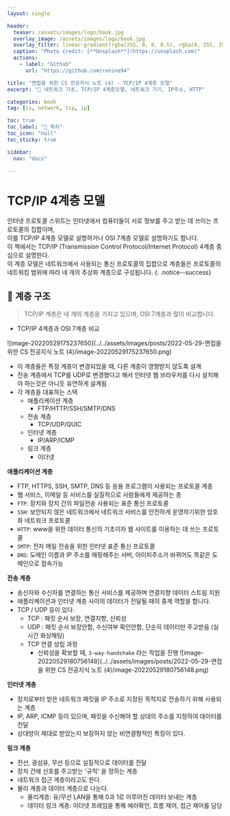 ```yaml
---
layout: single

header:
  teaser: /assets/images/logo/book.jpg
  overlay_image: /assets/images/logo/book.jpg
  overlay_filter: linear-gradient(rgba(255, 0, 0, 0.5), rgba(0, 255, 255, 0.5))
  caption: "Photo credit: [**Unsplash**](https://unsplash.com)"
  actions:
    - label: "Github"
      url: "https://github.com/renine94"

title: "면접을 위한 CS 전공지식 노트 (4) - TCP/IP 4계층 모델"
excerpt: "🚀 네트워크 기초, TCP/IP 4계층모델, 네트워크 기기, IP주소, HTTP"

categories: book
tag: [cs, network, tcp, ip]

toc: true
toc_label: "📕 목차"
toc_icon: "null"
toc_sticky: true

sidebar:
  nav: "docs"

---
```


# TCP/IP 4계층 모델

인터넷 프로토콜 스위트는 인터넷에서 컴퓨터들이 서로 정보를 주고 받는 데 쓰이는 프로토콜의 집합이며,<br>이를 TCP/IP 4계층 모델로 설명하거나 OSI 7계층 모델로 설명하기도 합니다.<br>이 책에서는 TCP/IP (Transmission Control Protocol/Internet Protocol) 4계층 중심으로 설명한다.<br>이 계층 모델은 네트워크에서 사용되는 통신 프로토콜의 집합으로 계층들은 프로토콜의<br>네트워킹 범위에 따라 네 개의 추상화 계층으로 구성됩니다.
{: .notice--success}



## 🚀 계층 구조

> TCP/IP 계층은 네 개의 계층을 가지고 있으며, OSI 7계층과 많이 비교합니다.

- TCP/IP 4계층과 OSI 7계층 비교

![image-20220529175237650](../../assets/images/posts/2022-05-29-면접을 위한 CS 전공지식 노트 (4)/image-20220529175237650.png)

- 이 계층들은 특정 계층이 변경되었을 때, 다른 계층이 영향받지 않도록 설계
- 전송 계층에서 TCP를 UDP로 변경했다고 해서 인터넷 웹 브라우저를 다시 설치해야 하는것은 아니듯 유연하게 설계됨
- 각 계층을 대표하는 스택
  - 애플리케이션 계층
    - FTP/HTTP/SSH/SMTP/DNS
  - 전송 계층
    - TCP/UDP/QUIC
  - 인터넷 계층
    - IP/ARP/ICMP
  - 링크 계층
    - 이더넷



**애플리케이션 계층**

- FTP, HTTPS, SSH, SMTP, DNS 등 응용 프로그램이 사용되는 프로토콜 계층
- 웹 서비스, 이메일 등 서비스를 실질적으로 사람들에게 제공하는 층
- `FTP`: 장치와 장치 간의 파일전송 사용되는 표준 통신 프로토콜
- `SSH`: 보안되지 않은 네트워크에서 네트워크 서비스를 안전하게 운영하기위한 암호화 네트워크 프로토콜
- `HTTP`: www을 위한 데이터 통신의 기초이자 웹 사이트를 이용하는 데 쓰는 프로토콜
- `SMTP`: 전자 메일 전송을 위한 인터넷 표준 통신 프로토콜
- `DNS`: 도메인 이름과 IP 주소를 매핑해주는 서버, 아이피주소가 바뀌어도 똑같은 도메인으로 접속가능

**전송 계층**

- 송신자와 수신자를 연결하는 통신 서비스를 제공하며 연결지향 데이터 스트림 지원
- 애플리케이션과 인터넷 계층 사이의 데이터가 전달될 때의 중계 역할을 합니다.
- TCP / UDP 등이 있다.
  - TCP : 패킷 순서 보장, 연결지향, 신뢰성
  - UDP : 패킷 순서 보장안함, 수신여부 확인안함, 단순히 데이터만 주고받음 (실시간 화상채팅)
  - TCP 연결 성립 과정
    - 신뢰성을 확보할 때, `3-way-handshake` 라는 작업을 진행
      ![image-20220529180756148](../../assets/images/posts/2022-05-29-면접을 위한 CS 전공지식 노트 (4)/image-20220529180756148.png)

**인터넷 계층**

- 장치로부터 받은 네트워크 패킷을 IP 주소로 지정된 목적지로 전송하기 위해 사용되는 계층
- IP, ARP, ICMP 등이 있으며, 패킷을 수신해야 할 상대의 주소를 지정하여 데이터를 전달
- 상대방이 제대로 받았는지 보장하지 않는 비연결형적인 특징이 있다.

**링크 계층**

- 전선, 광섬유, 무선 등으로 실질적으로 데이터를 전달
- 장치 간에 신호를 주고받는 '규칙' 을 정하는 계층
- 네트워크 접근 계층이라고도 한다.
- 물리 계층과 데이터 계층으로 나눈다.
  - 물리계층: 유/무선 LAN을 통해 0과 1로 이루어진 데이터 보내는 계층
  - 데이터 링크 계층: 이더넷 프레임을 통해 에러확인, 흐름 제어, 접근 제어를 담당

